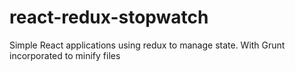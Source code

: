 # react-redux-stopwatch
Simple React applications using redux to manage state. With Grunt incorporated to minify files
